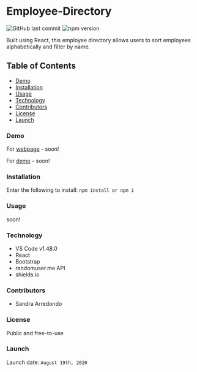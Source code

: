 # Employee-Directory

![GitHub last commit](https://img.shields.io/github/last-commit/salpharre/Employee-Directory) ![npm version](https://badge.fury.io/js/inquirer.svg)

Built using React, this employee directory allows users to sort employees alphabetically and filter by name.

## Table of Contents

* [Demo](#demo)
* [Installation](#installation)
* [Usage](#usage)
* [Technology](#technology)
* [Contributors](#contributors)
* [License](#license)
* [Launch](#launch)

### Demo

For [webpage]() - soon!

For [demo]() - soon! 

### Installation

Enter the following to install:
`npm install or npm i`

### Usage

soon!

### Technology

* VS Code v1.48.0
* React
* Bootstrap
* randomuser.me API
* shields.io

### Contributors

* Sandra Arredondo

### License

Public and free-to-use

### Launch

Launch date: `August 19th, 2020`